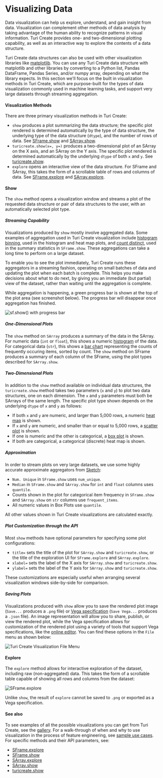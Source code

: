 # Visualizing Data

Data visualization can help us explore, understand, and gain insight from data.
Visualization can complement other methods of data analysis by taking advantage
of the human ability to recognize patterns in visual information. Turi Create
provides one- and two-dimensional plotting capability, as well as an
interactive way to explore the contents of a data structure.

Turi Create data structures can also be used with other visualization libraries
like [matplotlib](https://matplotlib.org). You can use any Turi Create data
structure with matplotlib and other libraries by converting to a Python list,
Pandas DataFrame, Pandas Series, and/or numpy array, depending on what the
library expects. In this section we'll focus on the built in visualization
methods in Turi Create, which are purpose-built for the types of data
visualization commonly used in machine learning tasks, and support very large
datasets through streaming aggregation.

#### Visualization Methods

There are three primary visualization methods in Turi Create:

* `show` produces a plot summarizing the data structure; the specific plot
  rendered is determined automatically by the type of data structure, the
  underlying type of the data structure (`dtype`), and the number of rows of
  data. See
  [SFrame.show](https://apple.github.io/turicreate/docs/api/generated/turicreate.SFrame.show.html)
  and
  [SArray.show](https://apple.github.io/turicreate/docs/api/generated/turicreate.SArray.show.html).
* `turicreate.show(x=, y=)` produces a two-dimensional plot of an
  SArray on the X axis, and an SArray on the Y axis. The specific plot rendered
  is determined automatically by the underlying `dtype` of both `x` and `y`.
  See
  [turicreate.show](https://apple.github.io/turicreate/docs/api/generated/turicreate.show.html).
* `explore` opens an interactive view of the data structure. For SFrame and
  SArray, this takes the form of a scrollable table of rows and columns of
  data. See
  [SFrame.explore](https://apple.github.io/turicreate/docs/api/generated/turicreate.SFrame.explore.html)
  and
  [SArray.explore](https://apple.github.io/turicreate/docs/api/generated/turicreate.SArray.explore.html).

#### Show

The `show` method opens a visualization window and streams a plot of the
requested data structure or pair of data structures to the user, with an
automatically selected plot type.

##### Streaming Capability

Visualizations produced by `show` mostly involve aggregated data. Some examples
of aggregation used in Turi Create visualization include
[histogram binning](https://en.wikipedia.org/wiki/Histogram), used in the
histogram and heat map plots, and
[count distinct](https://en.wikipedia.org/wiki/Count-distinct_problem), used in
the summary statistics in `SFrame.show`. These aggregations can take a long
time to perform on a large dataset.

To enable you to see the plot immediately, Turi Create runs these aggregators
in a streaming fashion, operating on small batches of data and updating the
plot when each batch is complete. This helps you make decisions about what to
do next, by giving you an immediate (but partial) view of the dataset, rather
than waiting until the aggregation is complete.

While aggregation is happening, a green progress bar is shown at the top of the
plot area (see screenshot below). The progress bar will disappear once
aggregation has finished.

![sf.show() with progress bar](images/sframe_show_with_progress.png)

##### One-Dimensional Plots

The `show` method on `SArray` produces a summary of the data in the SArray. For
numeric data (`int` or `float`), this shows a numeric
[histogram](https://en.wikipedia.org/wiki/Histogram) of the data.
For categorical data (`str`), this shows a
[bar chart](https://en.wikipedia.org/wiki/Bar_chart)
representing the counts of frequently occuring items, sorted by count. The
`show` method on SFrame produces a summary of each column of the SFrame, using
the plot types described for `SArray.show`.

##### Two-Dimensional Plots

In addition to the `show` method available on individual data structures, the
`turicreate.show` method takes two parameters (`x` and `y`) to plot two data
structures, one on each dimension. The `x` and `y` parameters must both be
SArrays of the same length. The specific plot type shown depends on the
underlying `dtype` of `x` and `y` as follows:

* If both `x` and `y` are numeric, and larger than 5,000 rows, a numeric
    [heat map](https://en.wikipedia.org/wiki/Heat_map) is shown.
* If `x` and `y` are numeric, and smaller than or equal to 5,000 rows, a
    [scatter plot](https://en.wikipedia.org/wiki/Scatter_plot) is shown.
* If one is numeric and the other is categorical, a
  [box plot](https://en.wikipedia.org/wiki/Box_plot) is shown.
* If both are categorical, a categorical (discrete) heat map is shown.

##### Approximation

In order to stream plots on very large datasets, we use some highly accurate
approximate aggregators from
[Sketch](https://apple.github.io/turicreate/docs/api/generated/turicreate.Sketch.html#turicreate.Sketch):

* `Num. Unique` in `SFrame.show` uses `num_unique`.
* `Median` in `SFrame.show` and `SArray.show` for `int` and `float` columns uses `quantile`.
* Counts shown in the plot for categorical item frequency in `SFrame.show` and `SArray.show` on `str` columns use `frequent_items`.
* All numeric values in Box Plots use `quantile`.

All other values shown in Turi Create visualizations are calculated exactly.

##### Plot Customization through the API

Most `show` methods have optional parameters for specifying some plot
configurations:

* `title=` sets the title of the plot for `SArray.show` and `turicreate.show`,
  or the title of the exploration UI for `SFrame.explore` and `SArray.explore`.
* `xlabel=` sets the label of the X axis for `SArray.show` and `turicreate.show`.
* `ylabel=` sets the label of the Y axis for `SArray.show` and `turicreate.show`.

These customizations are especially useful when arranging several visualization
windows side-by-side for comparison.

##### Saving Plots

Visualizations produced with `show` allow you to save the rendered plot image
(`Save...` produces a `.png` file) or
[Vega specification](https://vega.github.io/vega/docs/specification/)
(`Save Vega...` produces a `.json` file). An image representation will allow
you to share, publish, or view the rendered plot, while the Vega specification
allows for customization of the rendered plot using a variety of tools that
support Vega specifications, like the
[online editor](https://vega.github.io/editor/#/).
You can find these options in the `File` menu as shown below:

![Turi Create Visualization File Menu](images/show_file_menu.png)

#### Explore

The `explore` method allows for interactive exploration of the dataset,
including raw (non-aggregated) data. This takes the form of a
scrollable table capable of showing all rows and columns from the dataset:

![SFrame.explore](images/sframe_explore.png)

Unlike `show`, the result of `explore` cannot be saved to `.png` or exported as
a Vega specification.

#### See also

To see examples of all the possible visualizations you can get from Turi
Create, see the [gallery](gallery.md). For a walk-through of when and why to
use visualization in the process of feature engineering, see
[sample use cases](use_cases.md).
For specific methods and their API parameters, see:

* [SFrame.explore](https://apple.github.io/turicreate/docs/api/generated/turicreate.SFrame.explore.html)
* [SFrame.show](https://apple.github.io/turicreate/docs/api/generated/turicreate.SFrame.show.html)
* [SArray.explore](https://apple.github.io/turicreate/docs/api/generated/turicreate.SArray.explore.html)
* [SArray.show](https://apple.github.io/turicreate/docs/api/generated/turicreate.SArray.show.html)
* [turicreate.show](https://apple.github.io/turicreate/docs/api/generated/turicreate.show.html)
